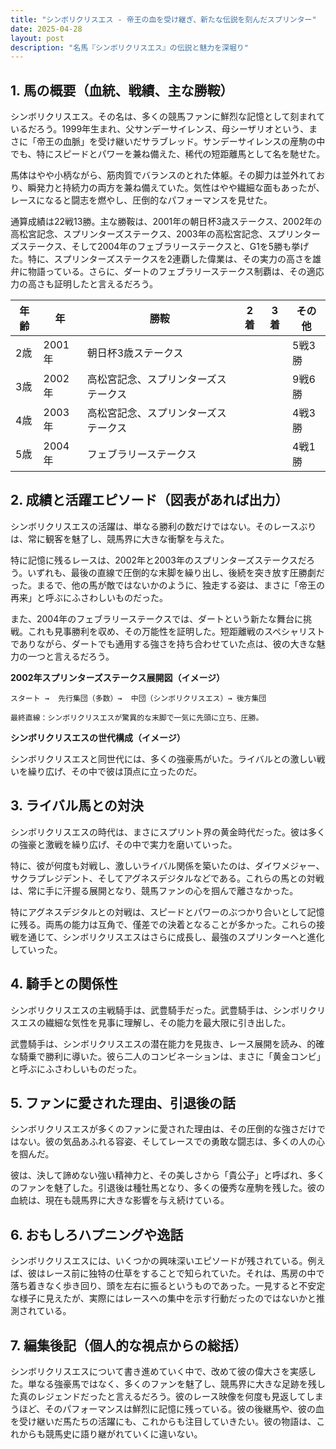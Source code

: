 ```yaml
---
title: "シンボリクリスエス - 帝王の血を受け継ぎ、新たな伝説を刻んだスプリンター"
date: 2025-04-28
layout: post
description: "名馬『シンボリクリスエス』の伝説と魅力を深堀り"
---
```


## 1. 馬の概要（血統、戦績、主な勝鞍）

シンボリクリスエス。その名は、多くの競馬ファンに鮮烈な記憶として刻まれているだろう。1999年生まれ、父サンデーサイレンス、母シーザリオという、まさに「帝王の血脈」を受け継いだサラブレッド。サンデーサイレンスの産駒の中でも、特にスピードとパワーを兼ね備えた、稀代の短距離馬として名を馳せた。

馬体はやや小柄ながら、筋肉質でバランスのとれた体躯。その脚力は並外れており、瞬発力と持続力の両方を兼ね備えていた。気性はやや繊細な面もあったが、レースになると闘志を燃やし、圧倒的なパフォーマンスを見せた。

通算成績は22戦13勝。主な勝鞍は、2001年の朝日杯3歳ステークス、2002年の高松宮記念、スプリンターズステークス、2003年の高松宮記念、スプリンターズステークス、そして2004年のフェブラリーステークスと、G1を5勝も挙げた。特に、スプリンターズステークスを2連覇した偉業は、その実力の高さを雄弁に物語っている。さらに、ダートのフェブラリーステークス制覇は、その適応力の高さも証明したと言えるだろう。

| 年齢 | 年 | 勝鞍 | 2着 | 3着 | その他 |
|---|---|---|---|---|---|
| 2歳 | 2001年 | 朝日杯3歳ステークス |  |  | 5戦3勝 |
| 3歳 | 2002年 | 高松宮記念、スプリンターズステークス |  |  | 9戦6勝 |
| 4歳 | 2003年 | 高松宮記念、スプリンターズステークス |  |  | 4戦3勝 |
| 5歳 | 2004年 | フェブラリーステークス |  |  | 4戦1勝 |


## 2. 成績と活躍エピソード（図表があれば出力）

シンボリクリスエスの活躍は、単なる勝利の数だけではない。そのレースぶりは、常に観客を魅了し、競馬界に大きな衝撃を与えた。

特に記憶に残るレースは、2002年と2003年のスプリンターズステークスだろう。いずれも、最後の直線で圧倒的な末脚を繰り出し、後続を突き放す圧勝劇だった。まるで、他の馬が敵ではないかのように、独走する姿は、まさに「帝王の再来」と呼ぶにふさわしいものだった。

また、2004年のフェブラリーステークスでは、ダートという新たな舞台に挑戦。これも見事勝利を収め、その万能性を証明した。短距離戦のスペシャリストでありながら、ダートでも通用する強さを持ち合わせていた点は、彼の大きな魅力の一つと言えるだろう。

**2002年スプリンターズステークス展開図（イメージ）**

```
スタート →  先行集団（多数）→  中団（シンボリクリスエス）→ 後方集団

最終直線：シンボリクリスエスが驚異的な末脚で一気に先頭に立ち、圧勝。
```

**シンボリクリスエスの世代構成（イメージ）**

シンボリクリスエスと同世代には、多くの強豪馬がいた。ライバルとの激しい戦いを繰り広げ、その中で彼は頂点に立ったのだ。


## 3. ライバル馬との対決

シンボリクリスエスの時代は、まさにスプリント界の黄金時代だった。彼は多くの強豪と激戦を繰り広げ、その中で実力を磨いていった。

特に、彼が何度も対戦し、激しいライバル関係を築いたのは、ダイワメジャー、サクラプレジデント、そしてアグネスデジタルなどである。これらの馬との対戦は、常に手に汗握る展開となり、競馬ファンの心を掴んで離さなかった。

特にアグネスデジタルとの対戦は、スピードとパワーのぶつかり合いとして記憶に残る。両馬の能力は互角で、僅差での決着となることが多かった。これらの接戦を通じて、シンボリクリスエスはさらに成長し、最強のスプリンターへと進化していった。


## 4. 騎手との関係性

シンボリクリスエスの主戦騎手は、武豊騎手だった。武豊騎手は、シンボリクリスエスの繊細な気性を見事に理解し、その能力を最大限に引き出した。

武豊騎手は、シンボリクリスエスの潜在能力を見抜き、レース展開を読み、的確な騎乗で勝利に導いた。彼ら二人のコンビネーションは、まさに「黄金コンビ」と呼ぶにふさわしいものだった。


## 5. ファンに愛された理由、引退後の話

シンボリクリスエスが多くのファンに愛された理由は、その圧倒的な強さだけではない。彼の気品あふれる容姿、そしてレースでの勇敢な闘志は、多くの人の心を掴んだ。

彼は、決して諦めない強い精神力と、その美しさから「貴公子」と呼ばれ、多くのファンを魅了した。引退後は種牡馬となり、多くの優秀な産駒を残した。彼の血統は、現在も競馬界に大きな影響を与え続けている。


## 6. おもしろハプニングや逸話

シンボリクリスエスには、いくつかの興味深いエピソードが残されている。例えば、彼はレース前に独特の仕草をすることで知られていた。それは、馬房の中で落ち着きなく歩き回り、頭を左右に振るというものであった。一見すると不安定な様子に見えたが、実際にはレースへの集中を示す行動だったのではないかと推測されている。


## 7. 編集後記（個人的な視点からの総括）

シンボリクリスエスについて書き進めていく中で、改めて彼の偉大さを実感した。単なる強豪馬ではなく、多くのファンを魅了し、競馬界に大きな足跡を残した真のレジェンドだったと言えるだろう。彼のレース映像を何度も見返してしまうほど、そのパフォーマンスは鮮烈に記憶に残っている。彼の後継馬や、彼の血を受け継いだ馬たちの活躍にも、これからも注目していきたい。彼の物語は、これからも競馬史に語り継がれていくに違いない。
